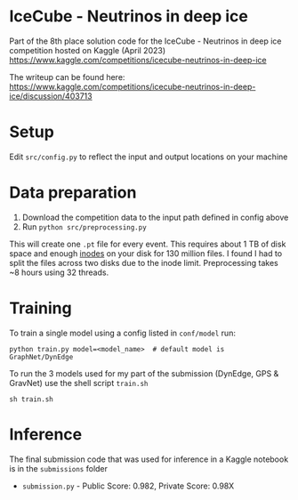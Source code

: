 # IceCube - Neutrinos in deep ice

Part of the 8th place solution code for the IceCube - Neutrinos in deep ice competition hosted on Kaggle (April 2023) https://www.kaggle.com/competitions/icecube-neutrinos-in-deep-ice

The writeup can be found here: https://www.kaggle.com/competitions/icecube-neutrinos-in-deep-ice/discussion/403713

# Setup

Edit `src/config.py` to reflect the input and output locations on your machine

# Data preparation

1. Download the competition data to the input path defined in config above
2. Run `python src/preprocessing.py`

This will create one `.pt` file for every event. This requires about 1 TB of disk space and enough [inodes](https://www.stackscale.com/blog/inodes-linux/) on your disk for 130 million files. I found I had to split the files across two disks due to the inode limit. Preprocessing takes ~8 hours using 32 threads.

# Training

To train a single model using a config listed in `conf/model` run:

```
python train.py model=<model_name>  # default model is GraphNet/DynEdge
```

To run the 3 models used for my part of the submission (DynEdge, GPS & GravNet) use the shell script `train.sh`

```
sh train.sh
```

# Inference

The final submission code that was used for inference in a Kaggle notebook is in the `submissions` folder

- `submission.py` - Public Score: 0.982, Private Score: 0.98X
